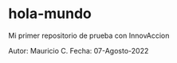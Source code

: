 # hola-mundo
Mi primer repositorio de prueba con InnovAccion

Autor: Mauricio C.
Fecha: 07-Agosto-2022
